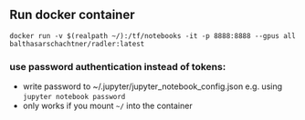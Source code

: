 ## Run docker container

 ```docker run -v $(realpath ~/):/tf/notebooks -it -p 8888:8888 --gpus all balthasarschachtner/radler:latest ```

### use password authentication instead of tokens:
- write password to ~/.jupyter/jupyter_notebook_config.json e.g. using ```jupyter notebook password```
- only works if you mount ```~/``` into the container
